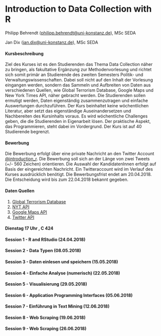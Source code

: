 # Introduction to Data Collection with R

Philipp Behrendt (philipp.behrendt@uni-konstanz.de), MSc SEDA

Jan Dix (jan.dix@uni-konstanz.de), MSc SEDA 

#### Kursbeschreibung

Ziel des Kurses ist es den Studierenden das Thema Data Collection näher zu bringen, als fakultative Ergänzung zur Methodenvorlesung und richtet sich somit primär an Studierende des zweiten Semesters Politik- und Verwaltungswissenschaften. Dabei soll nicht auf den Inhalt der Vorlesung eingangen werden, sondern das Sammeln und Aufbreiten von Daten aus verschiedenen Quellen, wie Global Terrorism Database, Google Maps und New York Times API, näher gebracht werden. Die Studierenden sollen ermutigt werden, Daten eigenständig zusammenzutragen und einfache Auswertungen durchzuführen. Der Kurs beinhaltet keine wöchentlichen Literatur, aber setzt das eigenständige Auseinandersetzen und Nachbereiten des Kursinhalts voraus. Es wird wöchentliche Challenges geben, die die Studierenden in Eigenarbeit lösen. Der praktische Aspekt, das Programmieren, steht dabei im Vordergrund. Der Kurs ist auf 40 Studierende begrenzt.

#### Bewerbung

Die Bewerbung erfolgt über eine private Nachricht an den Twitter Account [\@introduction_r](https://twitter.com/introduction_r). Die Bewerbung soll sich an der Länge von zwei Tweets (+/- 560 Zeichen) orientieren. Die Auswahl der KandidatenInnen erfolgt auf Basis der eingereichten Nachricht. Ein Twitteraccount wird im Verlauf des Kurses ausdrücklich benötigt. Die Bewerbungsfrist endet am 20.04.2018. Die Entscheidung wird bis zum 22.04.2018 bekannt gegeben.

#### Daten Quellen

1. [Global Terrorism Database](apps.start.umd.edu/gtd/downloads/dataset/GTD_0617dist.zip)
2. [NYT API](https://developer.nytimes.com/)
3. [Google Maps API](https://developers.google.com/maps/)
4. [Twitter API](https://developer.twitter.com/)

#### Dienstag 17 Uhr , C 424 

#### Session 1 - R and RStudio (24.04.2018)

#### Session 2 - Data Typen (08.05.2018)

#### Session 3 - Daten einlesen und speichern (15.05.2018)

#### Session 4 - Einfache Analyse (numerisch) (22.05.2018)

#### Session 5 - Visualisierung  (29.05.2018)

#### Session 6 - Application Programming Interfaces (05.06.2018)

#### Session 7 - Einführung in Text Mining (12.06.2018)

#### Session 8 - Web Scraping  (19.06.2018)

#### Session 9 - Web Scraping  (26.06.2018)



